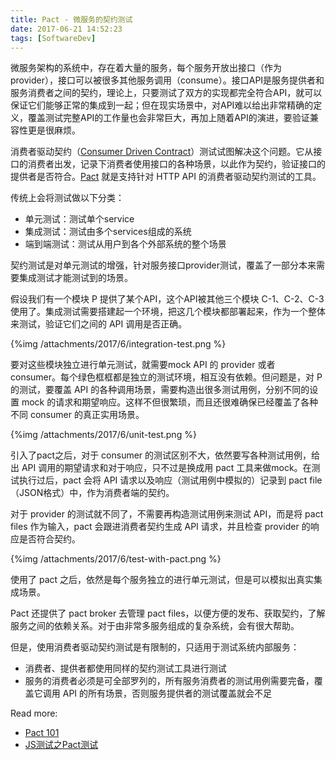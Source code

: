 ```yaml
---
title: Pact - 微服务的契约测试
date: 2017-06-21 14:52:23
tags: [SoftwareDev]
---
```


微服务架构的系统中，存在着大量的服务，每个服务开放出接口（作为provider），接口可以被很多其他服务调用（consume）。接口API是服务提供者和服务消费者之间的契约，理论上，只要测试了双方的实现都完全符合API，就可以保证它们能够正常的集成到一起；但在现实场景中，对API难以给出非常精确的定义，覆盖测试完整API的工作量也会非常巨大，再加上随着API的演进，要验证兼容性更是很麻烦。

消费者驱动契约（[Consumer Driven Contract](http://martinfowler.com/articles/consumerDrivenContracts.html)）测试试图解决这个问题。它从接口的消费者出发，记录下消费者使用接口的各种场景，以此作为契约，验证接口的提供者是否符合。[Pact](https://docs.pact.io/) 就是支持针对 HTTP API 的消费者驱动契约测试的工具。

<!-- more -->

传统上会将测试做以下分类：
- 单元测试：测试单个service
- 集成测试：测试由多个services组成的系统
- 端到端测试：测试从用户到各个外部系统的整个场景

契约测试是对单元测试的增强，针对服务接口provider测试，覆盖了一部分本来需要集成测试才能测试到的场景。

假设我们有一个模块 P 提供了某个API，这个API被其他三个模块 C-1、C-2、C-3 使用了。集成测试需要搭建起一个环境，把这几个模块都部署起来，作为一个整体来测试，验证它们之间的 API 调用是否正确。

{%img /attachments/2017/6/integration-test.png %}

要对这些模块独立进行单元测试，就需要mock API 的 provider 或者 consumer。每个绿色框框都是独立的测试环境，相互没有依赖。但问题是，对 P 的测试，要覆盖 API 的各种调用场景，需要构造出很多测试用例，分别不同的设置 mock 的请求和期望响应。这样不但很繁琐，而且还很难确保已经覆盖了各种不同 consumer 的真正实用场景。

{%img /attachments/2017/6/unit-test.png %}

引入了pact之后，对于 consumer 的测试区别不大，依然要写各种测试用例，给出 API 调用的期望请求和对于响应，只不过是换成用 pact 工具来做mock。在测试执行过后，pact 会将 API 请求以及响应（测试用例中模拟的）记录到 pact file（JSON格式）中，作为消费者端的契约。

对于 provider 的测试就不同了，不需要再构造测试用例来测试 API，而是将 pact files 作为输入，pact 会跟进消费者契约生成 API 请求，并且检查 provider 的响应是否符合契约。

{%img /attachments/2017/6/test-with-pact.png %}

使用了 pact 之后，依然是每个服务独立的进行单元测试，但是可以模拟出真实集成场景。

Pact 还提供了 pact broker 去管理 pact files，以便方便的发布、获取契约，了解服务之间的依赖关系。对于由非常多服务组成的复杂系统，会有很大帮助。

但是，使用消费者驱动契约测试是有限制的，只适用于测试系统内部服务：

- 消费者、提供者都使用同样的契约测试工具进行测试
- 服务的消费者必须是可全部罗列的，所有服务消费者的测试用例需要完备，覆盖它调用 API 的所有场景，否则服务提供者的测试覆盖就会不足

Read more:
- [Pact 101](http://dius.com.au/2016/02/03/microservices-pact/)
- [JS测试之Pact测试](http://zhouqing86.github.io/2017/04/08/js-test11-pact-test/)

